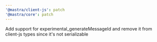 ```yaml
---
'@mastra/client-js': patch
'@mastra/core': patch
---
```


Add support for experimental_generateMessageId and remove it from client-js types since it's not serializable
